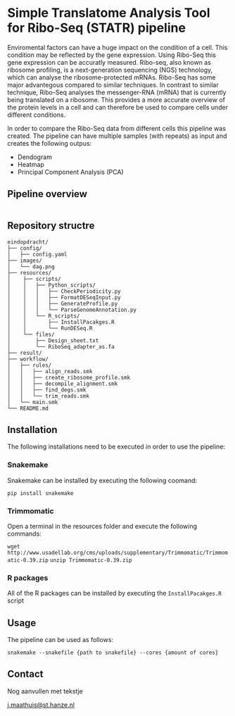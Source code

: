# Simple Translatome Analysis Tool for Ribo-Seq (STATR) pipeline
Enviromental factors can have a huge impact on the condition of a cell. This condition may be reflected by the gene expression. Using Ribo-Seq this gene expression can be accuratly measured. Ribo-seq, also known as ribosome profiling, is a next-generation sequencing (NGS) technology, which can analyse the ribosome-protected mRNAs. Ribo-Seq has some major advantegous compared to similar techniques. In contrast to similar technique, Ribo-Seq analyses the messenger-RNA (mRNA) that is currently being translated on a ribosome. This provides a more accurate overview of the protein levels in a cell and can therefore be used to compare cells under different conditions.

In order to compare the Ribo-Seq data from different cells this pipeline was created. The pipeline can have multiple samples (with repeats) as input and creates the following outpus:
* Dendogram
* Heatmap
* Principal Component Analysis (PCA)

## Pipeline overview
![]()

## Repository structre
```
eindopdracht/
├── config/
│   ├── config.yaml
├── images/
│   └── dag.png
├── resources/
│    ├── scripts/
│    │   ├── Python_scripts/
│    │   │   ├── CheckPeriodicity.py
│    │   │ 	 ├── FormatDESeqInput.py
│    │   │   ├── GenerateProfile.py
│    │   │   └── ParseGenomeAnnotation.py
│    │   └── R_scripts/
│    │       ├── InstallPacakges.R
│    │       └── RunDESeq.R
│    └── files/
│        ├── Design_sheet.txt
│        └── RiboSeq_adapter_as.fa
├── result/    
├── workflow/
│   ├── rules/
│   │   ├── align_reads.smk
│   │   ├── create_ribosome_profile.smk
│   │   ├── decompile_alignment.smk
│   │   ├── find_degs.smk
│   │   └── trim_reads.smk
│   └── main.smk
└── README.md
```
## Installation
The following installations need to be executed in order to use the pipeline:
### Snakemake
Snakemake can be installed by executing the following coomand:

`pip install snakemake`
### Trimmomatic
Open a terminal in the resources folder and execute the following commands:

`wget http://www.usadellab.org/cms/uploads/supplementary/Trimmomatic/Trimmomatic-0.39.zip`
`unzip Trimmomatic-0.39.zip`
### R packages
All of the R packages can be installed by executing the `InstallPacakges.R` script

## Usage
The pipeline can be used as follows:

`snakemake --snakefile {path to snakefile} --cores {amount of cores}`

## Contact
Nog aanvullen met tekstje

j.maathuis@st.hanze.nl
